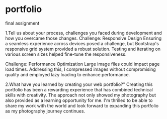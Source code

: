 # portfolio
final assignment 

1.Tell us about your process, challenges you faced during development and how you overcame those changes.
Challenge: Responsive Design
Ensuring a seamless experience across devices posed a challenge, but Bootstrap's responsive grid system provided a robust solution. Testing and iterating on various screen sizes helped fine-tune the responsiveness.

Challenge: Performance Optimization
Large image files could impact page load times. Addressing this, I compressed images without compromising quality and employed lazy loading to enhance performance.


 2.What have you learned by creating your web portfolio?" 
 Creating this portfolio has been a rewarding experience that has combined technical skills with creativity. The approach not only showed my photography but also provided as a learning opportunity for me. I'm thrilled to be able to share my work with the world and look forward to expanding this portfolio as my photography journey continues.


 <!-- I have used bootsrap  -->

 <!-- all the images are clicked by me -->
 
 
 